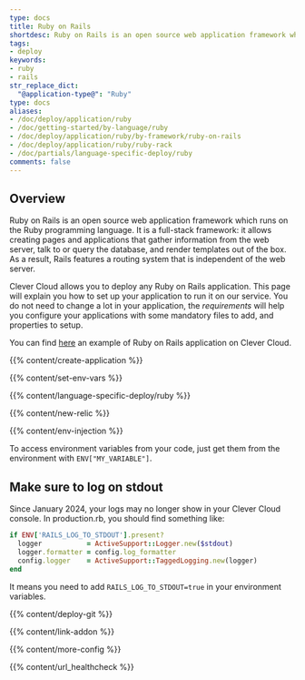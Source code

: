 ```yaml
---
type: docs
title: Ruby on Rails
shortdesc: Ruby on Rails is an open source web application framework which runs on the Ruby programming language.
tags:
- deploy
keywords:
- ruby
- rails
str_replace_dict:
  "@application-type@": "Ruby"
type: docs
aliases:
- /doc/deploy/application/ruby
- /doc/getting-started/by-language/ruby
- /doc/deploy/application/ruby/by-framework/ruby-on-rails
- /doc/deploy/application/ruby/ruby-rack
- /doc/partials/language-specific-deploy/ruby
comments: false
---
```


## Overview

Ruby on Rails is an open source web application framework which runs on the Ruby programming language. It is a full-stack framework: it allows creating pages and applications that gather information from the web server, talk to or query the database, and render templates out of the box. As a result, Rails features a routing system that is independent of the web server.

Clever Cloud allows you to deploy any Ruby on Rails application. This page will explain you how to set up your application to run it on our service.
You do not need to change a lot in your application, the *requirements* will help you configure your applications with some mandatory files to add, and properties to setup.

You can find [here](https://GitHub.com/CleverCloudDemos/demo-rubyonrails-pg-rest) an example of Ruby on Rails application on Clever Cloud.

{{% content/create-application %}}

{{% content/set-env-vars %}}

{{% content/language-specific-deploy/ruby %}}

{{% content/new-relic %}}

{{% content/env-injection %}}

To access environment variables from your code, just get them from the environment with `ENV["MY_VARIABLE"]`.

## Make sure to log on stdout

Since January 2024, your logs may no longer show in your Clever Cloud console.
In production.rb, you should find something like:

```ruby
if ENV['RAILS_LOG_TO_STDOUT'].present?
  logger           = ActiveSupport::Logger.new($stdout)
  logger.formatter = config.log_formatter
  config.logger    = ActiveSupport::TaggedLogging.new(logger)
end
```

It means you need to add `RAILS_LOG_TO_STDOUT=true` in your environment variables.

{{% content/deploy-git %}}

{{% content/link-addon %}}

{{% content/more-config %}}

{{% content/url_healthcheck %}}
